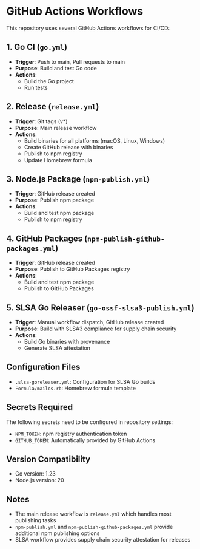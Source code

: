 # GitHub Actions Workflows

This repository uses several GitHub Actions workflows for CI/CD:

## 1. Go CI (`go.yml`)
- **Trigger**: Push to main, Pull requests to main
- **Purpose**: Build and test Go code
- **Actions**: 
  - Build the Go project
  - Run tests

## 2. Release (`release.yml`)
- **Trigger**: Git tags (v*)
- **Purpose**: Main release workflow
- **Actions**:
  - Build binaries for all platforms (macOS, Linux, Windows)
  - Create GitHub release with binaries
  - Publish to npm registry
  - Update Homebrew formula

## 3. Node.js Package (`npm-publish.yml`)
- **Trigger**: GitHub release created
- **Purpose**: Publish npm package
- **Actions**:
  - Build and test npm package
  - Publish to npm registry

## 4. GitHub Packages (`npm-publish-github-packages.yml`)
- **Trigger**: GitHub release created
- **Purpose**: Publish to GitHub Packages registry
- **Actions**:
  - Build and test npm package
  - Publish to GitHub Packages

## 5. SLSA Go Releaser (`go-ossf-slsa3-publish.yml`)
- **Trigger**: Manual workflow dispatch, GitHub release created
- **Purpose**: Build with SLSA3 compliance for supply chain security
- **Actions**:
  - Build Go binaries with provenance
  - Generate SLSA attestation

## Configuration Files

- `.slsa-goreleaser.yml`: Configuration for SLSA Go builds
- `Formula/mailos.rb`: Homebrew formula template

## Secrets Required

The following secrets need to be configured in repository settings:

- `NPM_TOKEN`: npm registry authentication token
- `GITHUB_TOKEN`: Automatically provided by GitHub Actions

## Version Compatibility

- Go version: 1.23
- Node.js version: 20

## Notes

- The main release workflow is `release.yml` which handles most publishing tasks
- `npm-publish.yml` and `npm-publish-github-packages.yml` provide additional npm publishing options
- SLSA workflow provides supply chain security attestation for releases